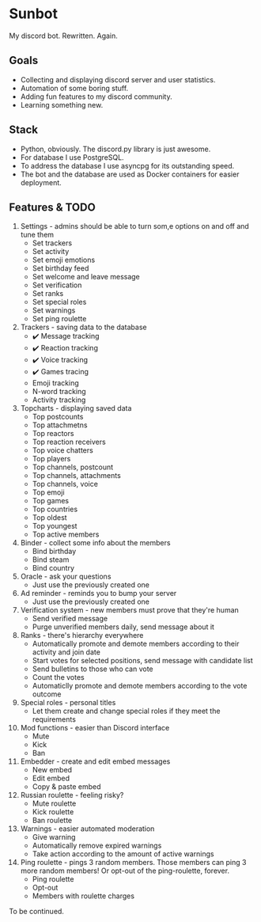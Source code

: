# Sunbot

My discord bot. Rewritten. Again.

## Goals

- Collecting and displaying discord server and user statistics. 
- Automation of some boring stuff.
- Adding fun features to my discord community.
- Learning something new.

## Stack

- Python, obviously. The discord.py library is just awesome.
- For database I use PostgreSQL. 
- To address the database I use asyncpg for its outstanding speed.
- The bot and the database are used as Docker containers for easier deployment.

## Features & TODO

1. Settings - admins should be able to turn som,e options on and off and tune them
    - Set trackers
    - Set activity
    - Set emoji emotions
    - Set birthday feed
    - Set welcome and leave message
    - Set verification
    - Set ranks
    - Set special roles
    - Set warnings
    - Set ping roulette
2. Trackers - saving data to the database
    - ✔️ Message tracking
    - ✔️ Reaction tracking
    - ✔️ Voice tracking
    - ✔️ Games tracing
    - Emoji tracking
    - N-word tracking
    - Activity tracking
3. Topcharts - displaying saved data
    - Top postcounts
    - Top attachmetns
    - Top reactors
    - Top reaction receivers
    - Top voice chatters
    - Top players
    - Top channels, postcount
    - Top channels, attachments
    - Top channels, voice
    - Top emoji
    - Top games
    - Top countries
    - Top oldest
    - Top youngest
    - Top active members
4. Binder - collect some info about the members
    - Bind birthday
    - Bind steam
    - Bind country
5. Oracle - ask your questions
    - Just use the previously created one
6. Ad reminder - reminds you to bump your server
    - Just use the previously created one
7. Verification system - new members must prove that they're human
    - Send verified message
    - Purge unverified members daily, send message about it
8. Ranks - there's hierarchy everywhere
    - Automatically promote and demote members according to their activity and join date
    - Start votes for selected positions, send  message with candidate list
    - Send bulletins to those who can vote
    - Count the votes
    - Automaticlly promote and demote members according to the vote outcome
9. Special roles - personal titles
    - Let them create and change special roles if they meet the requirements
10. Mod functions - easier than Discord interface
    - Mute
    - Kick
    - Ban
11. Embedder - create and edit embed messages
    - New embed
    - Edit embed
    - Copy & paste embed
12. Russian roulette - feeling risky? 
    - Mute roulette
    - Kick roulette
    - Ban roulette
13. Warnings - easier automated moderation
    - Give warning
    - Automatically remove expired warnings
    - Take action according to the amount of active warnings
14. Ping roulette - pings 3 random members. Those members can ping 3 more random members! Or opt-out of the ping-roulette, forever.
    - Ping roulette
    - Opt-out
    - Members with roulette charges
    
    
To be continued.
